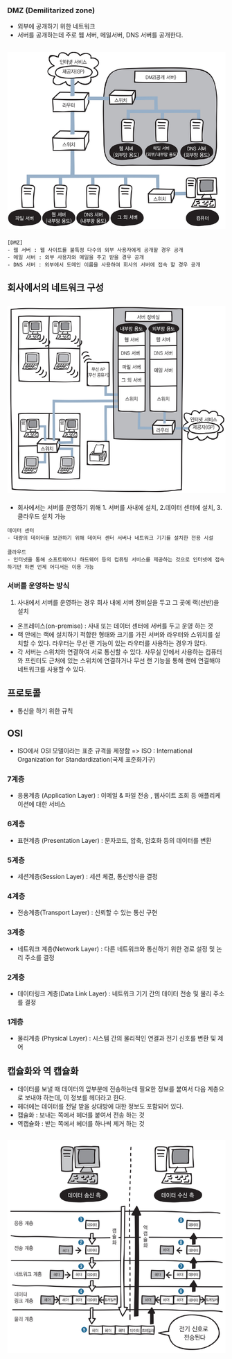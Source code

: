 ### DMZ  (Demilitarized zone)
- 외부에 공개하기 위한 네트워크
- 서버를 공개하는데 주로 웹 서버, 메일서버, DNS 서버를 공개한다.

## ![사진](https://github.com/leedongjoon121/Reference/blob/img/img/dmz.PNG?raw=true)

```
[DMZ]
- 웹 서버 : 웹 사이트를 불특정 다수의 외부 사용자에게 공개할 경우 공개
- 메일 서버 : 외부 사용자와 메일을 주고 받을 경우 공개
- DNS 서버 : 외부에서 도메인 이름을 사용하여 회사의 서버에 접속 할 경우 공개
```

## 회사에서의 네트워크 구성
## ![사진](https://github.com/leedongjoon121/Reference/blob/img/img/company.PNG?raw=true)

- 회사에서는 서버를 운영하기 위해 1. 서버를 사내에 설치, 2.데이터 센터에 설치, 3.클라우드 설치 가능
```
데이터 센터
- 대량의 데이터를 보관하기 위해 데이터 센터 서버나 네트워크 기기를 설치한 전용 시설

클라우드
- 인터넷을 통해 소프트웨어나 하드웨어 등의 컴퓨팅 서비스를 제공하는 것으로 인터넷에 접속하기만 하면 언제 어디서든 이용 가능
```

### 서버를 운영하는 방식
1. 사내에서 서버를 운영하는 경우 회사 내에 서버 장비실을 두고 그 곳에 랙(선반)을 설치
- 온프레미스(on-premise) : 사내 또는 데이터 센터에 서버를 두고 운영 하는 것
- 랙 안에는 랙에 설치하기 적합한 형태와 크기를 가진 서버와 라우터와 스위치를 설치할 수 있다. 라우터는 무선 랜 기능이 있는 라우터를 사용하는 경우가 많다.
- 각 서버는 스위치와 연결하여 서로 통신할 수 있다. 사무실 안에서 사용하는 컴퓨터와 프린터도 근처에 있는 스위치에 연결하거나 무선 랜 기능을 통해 랜에 연결해야 네트워크를 사용할 수 있다.


## 프로토콜
- 통신을 하기 위한 규칙

## OSI 
- ISO에서 OSI 모델이라는 표준 규격을 제정함
 => ISO : International Organization for Standardization(국제 표준화기구)
 
### 7계층
 - 응용계층 (Application Layer) : 이메일 & 파일 전송 , 웹사이트 조회 등 애플리케이션에 대한 서비스 
 
### 6계층
 - 표현계층 (Presentation Layer) : 문자코드, 압축, 암호화 등의 데이터를 변환
 
### 5계층
 - 세션계층(Session Layer) : 세션 체결, 통신방식을 결정
 
### 4계층
 - 전송계층(Transport Layer) : 신뢰할 수 있는 통신 구현
 
### 3계층
 - 네트워크 계층(Network Layer) : 다른 네트워크와 통신하기 위한 경로 설정 및 논리 주소를 결정
 
### 2계층 
 - 데이터링크 계층(Data Link Layer) : 네트워크 기기 간의 데이터 전송 및 물리 주소를 결정
 
### 1계층
 - 물리계층 (Physical Layer) : 시스템 간의 물리적인 연결과 전기 신호를 변환 및 제어


## 캡슐화와 역 캡슐화
- 데이터를 보낼 때 데이터의 앞부분에 전송하는데 필요한 정보를 붙여서 다음 계층으로 보내야 하는데, 이 정보를 헤더라고 한다.
- 헤더에는 데이터를 전달 받을 상대방에 대한 정보도 포함되어 있다.
- 캡슐화 : 보내는 쪽에서 헤더를 붙여서 전송 하는 것
- 역캡슐화 : 받는 쪽에서 헤더를 하나씩 제거 하는 것

## ![사진](https://github.com/leedongjoon121/Reference/blob/img/img/%EC%BA%A1%EC%8A%90%ED%99%94_%EC%97%AD%EC%BA%A1%EC%8A%90%ED%99%94.PNG?raw=true)
